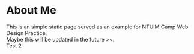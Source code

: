 # About Me
This is an simple static page served as an example for NTUIM Camp Web Design Practice.  
Maybe this will be updated in the future ><.  
Test 2
